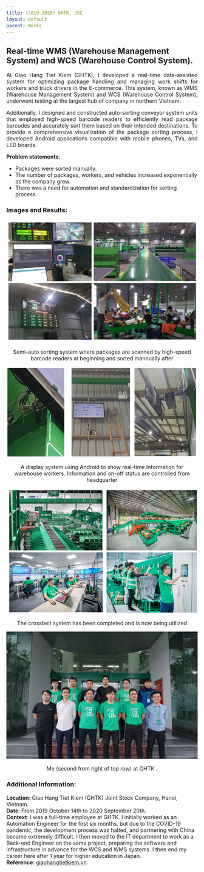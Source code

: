 ```yaml
---
title: (2019-2020) GHTK, JSC 
layout: default
parent: Works
---
```


## Real-time WMS (Warehouse Management System) and WCS (Warehouse Control System).

<div style="text-align: justify">At Giao Hang Tiet Kiem (GHTK), I developed a real-time data-assisted system for optimizing package handling and managing work shifts for workers and truck drivers in the E-commerce. This system, known as WMS (Warehouse Management System) and WCS (Warehouse Control System), underwent testing at the largest hub of company in northern Vietnam. 

Additionally, I designed and constructed auto-sorting conveyor system units that employed high-speed barcode readers to efficiently read package barcodes and accurately sort them based on their intended destinations. To provide a comprehensive visualization of the package sorting process, I developed Android applications compatible with mobile phones, TVs, and LED boards. </div>

**Problem statements**:
* Packages were sorted manually.
* The number of packages, workers, and vehicles increased exponentially as the company grew.
* There was a need for automation and standardization for sorting process.

### Images and Results:
<center>
  <img src="images/ghtk.png" alt="Semi-auto sorting system" />
  <p>Semi-auto sorting system where packages are scanned by high-speed barcode readers at beginning and sorted mannually after</p>
</center>

<center>
  <img src="images/tv.png" alt="developed IoT display system" />
  <p>A display system using Android to show real-time information for warehouse workers. Information and on-off status are controlled from headquarter</p>
</center>

<center>
  <img src="images/crossbelt.png" alt="developed IoT display system" />
  <p>The crossbelt system has been completed and is now being utilized</p>
</center>

<center>
  <img src="images/me_at_ghtk.jpg" alt="me" />
  <p>Me (second from right of top row) at GHTK .</p>
</center>

### Additional Information:
**Location**: Giao Hang Tiet Kiem (GHTK) Joint Stock Company, Hanoi, Vietnam.  
**Date**: From 2019 October 14th to 2020 September 20th.  
**Context**: I was a full-time employee at GHTK. I initially worked as an Automation Engineer for the first six months, but due to the COVID-19 pandemic, the development process was halted, and partnering with China became extremely difficult. I then moved to the IT department to work as a Back-end Engineer on the same project, preparing the software and infrastructure in advance for the WCS and WMS systems. I then end my career here after 1 year for higher education in Japan.  
**Reference**: [giaohangtietkiem.vn](https://giaohangtietkiem.vn/dua-cong-nghe-vao-van-hanh-toi-uu-thoi-gian-chia-chon-hang-hoa-tai-kho/)